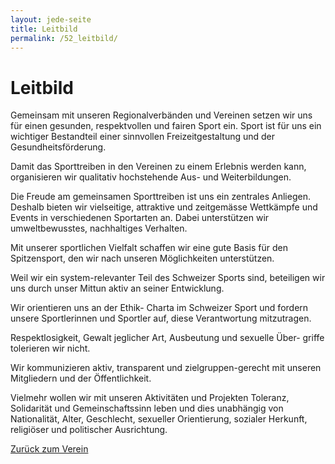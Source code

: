 ```yaml
---
layout: jede-seite
title: Leitbild
permalink: /52_leitbild/
---
```


# Leitbild

Gemeinsam mit unseren Regionalverbänden und Vereinen setzen wir uns für einen gesunden, respektvollen und fairen Sport ein. Sport ist für uns ein wichtiger Bestandteil einer sinnvollen Freizeitgestaltung und der Gesundheitsförderung.

Damit das Sporttreiben in den Vereinen zu einem Erlebnis werden kann, organisieren wir qualitativ hochstehende Aus- und Weiterbildungen.

Die Freude am gemeinsamen Sporttreiben ist uns ein zentrales Anliegen. Deshalb bieten wir vielseitige, attraktive und zeitgemässe Wettkämpfe und Events in verschiedenen Sportarten an. Dabei unterstützen wir umweltbewusstes, nachhaltiges Verhalten.

Mit unserer sportlichen Vielfalt schaffen wir eine gute Basis für den Spitzensport, den wir nach unseren Möglichkeiten unterstützen.

Weil wir ein system-relevanter Teil des Schweizer Sports sind, beteiligen wir uns durch unser Mittun aktiv an seiner Entwicklung.

Wir orientieren uns an der Ethik- Charta im Schweizer Sport und fordern unsere Sportlerinnen und Sportler auf, diese Verantwortung mitzutragen.

Respektlosigkeit, Gewalt jeglicher Art, Ausbeutung und sexuelle Über- griffe tolerieren wir nicht.

Wir kommunizieren aktiv, transparent und zielgruppen-gerecht mit unseren Mitgliedern und der Öffentlichkeit.

Vielmehr wollen wir mit unseren Aktivitäten und Projekten Toleranz, Solidarität und Gemeinschaftssinn leben und dies unabhängig von Nationalität, Alter, Geschlecht, sexueller Orientierung, sozialer Herkunft, religiöser und politischer Ausrichtung.

[Zurück zum Verein](/verein)